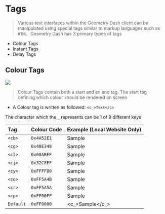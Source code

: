 # Tags

> Various text interfaces within the Geometry Dash client can be manipulated using special tags similar to markup languages such as `HTML.` Geometry Dash has 3 primary types of tags

- Colour Tags
- Instant Tags
- Delay Tags

## Colour Tags

<link rel="stylesheet" href="imageStyles.css">
<img src="assets/screenshots/colour_tags.png" class="alertlayer">

> Colour Tags contain both a start and an end tag. The start tag defining which colour should be rendered on screen

- A Colour tag is written as followed: `<c_>Text</c>`

The character which the `_` represents can be 1 of 9 different keys

<link rel="stylesheet" href="colour_tags.css">

| Tag       | Colour Code | Example (Local Website Only) |
| :-------- | :---------- | :--------------------------- |
| `<cb>`    | `0x4A52E1`  | <cb>Sample</cb>              |
| `<cg>`    | `0x40E348`  | <cg>Sample</cg>              |
| `<cl>`    | `0x60ABEF`  | <cl>Sample</cg>              |
| `<cj>`    | `0x32C8FF`  | <cj>Sample</cj>              |
| `<cy>`    | `0xFFFF00`  | <cy>Sample</cy>              |
| `<co>`    | `0xFF5A4B`  | <co>Sample</co>              |
| `<cr>`    | `0xFF5A5A`  | <cr>Sample</cr>              |
| `<cp>`    | `0xFF00FF`  | <cp>Sample</cp>              |
| `Default` | `0xFF0000`  | <c_>Sample</c_>              |
